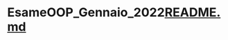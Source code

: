 # EsameOOP_Gennaio_2022[README.md](https://github.com/GiulioFriuli/EsameOOP_Gennaio_2022/files/7904772/README.md)
